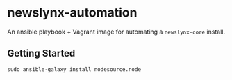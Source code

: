 newslynx-automation
===================

An ansible playbook + Vagrant image for automating a `newslynx-core` install.

## Getting Started

```
sudo ansible-galaxy install nodesource.node
```

